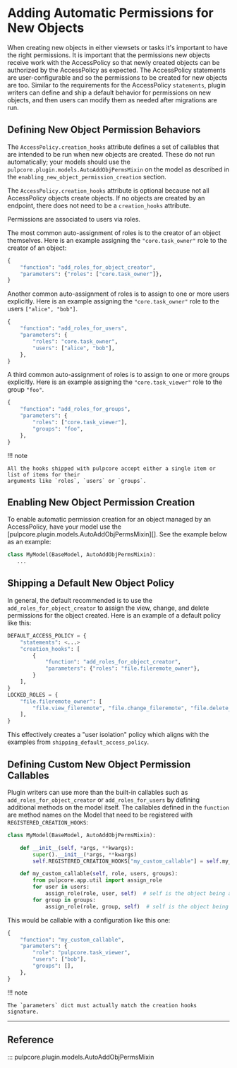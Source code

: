 # Adding Automatic Permissions for New Objects

When creating new objects in either viewsets or tasks it's important to have the right permissions.
It is important that the permissions new objects receive work with the AccessPolicy so that newly
created objects can be authorized by the AccessPolicy as expected. The AccessPolicy statements are
user-configurable and so the permissions to be created for new objects are too. Similar to the
requirements for the AccessPolicy `statements`, plugin writers can define and ship a default
behavior for permissions on new objects, and then users can modify them as needed after migrations
are run.



## Defining New Object Permission Behaviors

The `AccessPolicy.creation_hooks` attribute defines a set of callables that are intended to be
run when new objects are created. These do not run automatically; your models should use the
`pulpcore.plugin.models.AutoAddObjPermsMixin` on the model as described in the
`enabling_new_object_permission_creation` section.

The `AccessPolicy.creation_hooks` attribute is optional because not all AccessPolicy objects
create objects. If no objects are created by an endpoint, there does not need to be a
`creation_hooks` attribute.

Permissions are associated to users via roles.

The most common auto-assignment of roles is to the creator of an object themselves. Here is an
example assigning the `"core.task_owner"` role to the creator of an object:

```python
{
    "function": "add_roles_for_object_creator",
    "parameters": {"roles": ["core.task_owner"]},
}
```

Another common auto-assignment of roles is to assign to one or more users explicitly. Here is an
example assigning the `"core.task_owner"` role to the users `["alice", "bob"]`.

```python
{
    "function": "add_roles_for_users",
    "parameters": {
        "roles": "core.task_owner",
        "users": ["alice", "bob"],
    },
}
```

A third common auto-assignment of roles is to assign to one or more groups explicitly. Here is an
example assigning the `"core.task_viewer"` role to the group `"foo"`.

```python
{
    "function": "add_roles_for_groups",
    "parameters": {
        "roles": ["core.task_viewer"],
        "groups": "foo",
    },
}
```

!!! note

    All the hooks shipped with pulpcore accept either a single item or list of items for their
    arguments like `roles`, `users` or `groups`.




## Enabling New Object Permission Creation

To enable automatic permission creation for an object managed by an AccessPolicy, have your model
use the [pulpcore.plugin.models.AutoAddObjPermsMixin][]. See the example below as an example:

```python
class MyModel(BaseModel, AutoAddObjPermsMixin):
   ...
```


## Shipping a Default New Object Policy

In general, the default recommended is to use the `add_roles_for_object_creator` to assign the
view, change, and delete permissions for the object created. Here is an example of a default policy
like this:

```python
DEFAULT_ACCESS_POLICY = {
    "statements": <...>
    "creation_hooks": [
        {
            "function": "add_roles_for_object_creator",
            "parameters": {"roles": "file.fileremote_owner"},
        }
    ],
}
LOCKED_ROLES = {
    "file.fileremote_owner": [
        "file.view_fileremote", "file.change_fileremote", "file.delete_fileremote"
    ],
}
```

This effectively creates a "user isolation" policy which aligns with the examples from
`shipping_default_access_policy`.



## Defining Custom New Object Permission Callables

Plugin writers can use more than the built-in callables such as `add_roles_for_object_creator` or
`add_roles_for_users` by defining additional methods on the model itself. The callables defined in
the `function` are method names on the Model that need to be registered with
`REGISTERED_CREATION_HOOKS`:

```python
class MyModel(BaseModel, AutoAddObjPermsMixin):

    def __init__(self, *args, **kwargs):
        super().__init__(*args, **kwargs)
        self.REGISTERED_CREATION_HOOKS["my_custom_callable"] = self.my_custom_callable

    def my_custom_callable(self, role, users, groups):
        from pulpcore.app.util import assign_role
        for user in users:
            assign_role(role, user, self)  # self is the object being assigned
        for group in groups:
            assign_role(role, group, self)  # self is the object being assigned
```

This would be callable with a configuration like this one:

```python
{
    "function": "my_custom_callable",
    "parameters": {
        "role": "pulpcore.task_viewer",
        "users": ["bob"],
        "groups": [],
    },
}
```

!!! note

    The `parameters` dict must actually match the creation hooks signature.

---

## Reference

::: pulpcore.plugin.models.AutoAddObjPermsMixin
